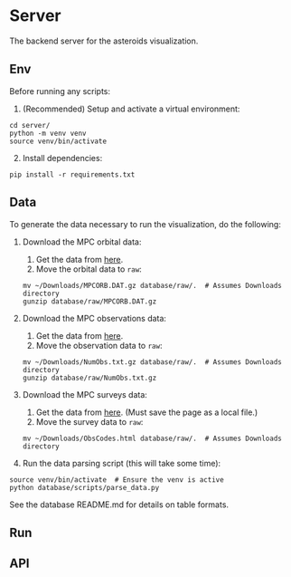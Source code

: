 # Server

The backend server for the asteroids visualization.

## Env

Before running any scripts:

1. (Recommended) Setup and activate a virtual environment:

```
cd server/
python -m venv venv
source venv/bin/activate
```

2. Install dependencies:

```
pip install -r requirements.txt
```

## Data

To generate the data necessary to run the visualization, do the following:

1. Download the MPC orbital data:
   1. Get the data from
      [here](https://www.minorplanetcenter.net/iau/MPCORB/MPCORB.DAT.gz).
   2. Move the orbital data to `raw`:

    ```
    mv ~/Downloads/MPCORB.DAT.gz database/raw/.  # Assumes Downloads directory
    gunzip database/raw/MPCORB.DAT.gz
    ```

2. Download the MPC observations data:
   1. Get the data from
      [here](https://www.minorplanetcenter.net/iau/ECS/MPCAT-OBS/NumObs.txt.gz).
   2. Move the observation data to `raw`:

    ```
    mv ~/Downloads/NumObs.txt.gz database/raw/.  # Assumes Downloads directory
    gunzip database/raw/NumObs.txt.gz
    ```

3. Download the MPC surveys data:
    1. Get the data from
       [here](https://www.minorplanetcenter.net/iau/lists/ObsCodes.html). (Must
       save the page as a local file.)
    2. Move the survey data to `raw`:

    ```
    mv ~/Downloads/ObsCodes.html database/raw/.  # Assumes Downloads directory
    ```

4. Run the data parsing script (this will take some time):

```
source venv/bin/activate  # Ensure the venv is active
python database/scripts/parse_data.py
```

See the database README.md for details on table formats.

## Run

## API
